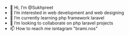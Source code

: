 - 👋 Hi, I’m @Sukhpreet
- 👀 I’m interested in web development and web designing
- 🌱 I’m currently learning php framework laravel
- 💞️ I’m looking to collaborate on php laravel projects
- 📫 How to reach me isntagram "brami.nos"

<!---
SukhpreetPB65/SukhpreetPB65 is a ✨ special ✨ repository because its `README.md` (this file) appears on your GitHub profile.
You can click the Preview link to take a look at your changes.
--->
